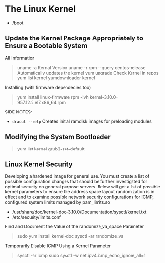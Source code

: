 # The Linux Kernel

- /boot

## Update the Kernel Package Appropriately to Ensure a Bootable System

All Information
> uname -a
Kernal Version
> uname -r
> rpm --query centos-release
Automatically updates the kernel
> yum upgrade
Check Kernel in repos
> yum list kernel
> yumdownloader kernel

Installing (with firmware dependecies too)
> yum install linux-firmware
> rpm -ivh kernel-3.10.0-957.12.2.el7.x86_64.rpm

SIDE NOTES:

- `dracut --help` Creates initial ramdisk images for preloading modules

## Modifying the System Bootloader

> yum list kernel
> grub2-set-default

## Linux Kernel Security

Developing a hardened image for general use. You must create a list of possible configuration changes that should be further investigated for optimal security on general purpose servers. Below will get a list of possible kernel parameters to ensure the address space layout randomization is in effect and to examine possible network security configurations for ICMP, configured system limits managed by pam_limits.so

- /usr/share/doc/kernel-doc-3.10.0/Documentation/sysctl/kernel.txt
- /etc/security/limits.conf

Find and Document the Value of the randomize_va_space Parameter
> sudo yum install kernel-doc
> sysctl -ar randomize_va

Temporarily Disable ICMP Using a Kernel Parameter
> sysctl -ar icmp
> sudo sysctl -w net.ipv4.icmp_echo_ignore_all=1